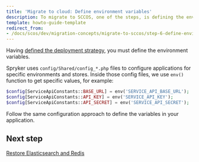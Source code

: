 ```yaml
---
title: 'Migrate to cloud: Define environment variables'
description: To migrate to SCCOS, one of the steps, is defining the environment variables.
template: howto-guide-template
redirect_from:
- /docs/scos/dev/migration-concepts/migrate-to-sccos/step-6-define-environment-variables.html
---
```


Having [defined the deployment strategy](/docs/scos/dev/migration-concepts/migrate-to-sccos/step-5-define-the-deployment-strategy.html), you must define the environment variables.

Spryker uses `config/Shared/config_*.php` files to configure applications for specific environments and stores. Inside those config files, we use `env()` function to get specific values, for example:

```php
$config[ServiceApiConstants::BASE_URL] = env('SERVICE_API_BASE_URL');
$config[ServiceApiConstants::API_KEY] = env('SERVICE_API_KEY');
$config[ServiceApiConstants::API_SECRET] = env('SERVICE_API_SECRET');
```
Follow the same configuration approach to define the variables in your application.

## Next step

[Restore Elasticsearch and Redis](/docs/scos/dev/migration-concepts/migrate-to-sccos/step-7-restore-es-and-redis.html)
